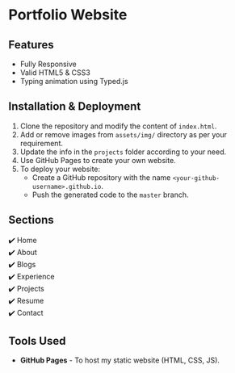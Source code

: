 # Portfolio Website

## Features 
-  Fully Responsive
-  Valid HTML5 & CSS3
-  Typing animation using Typed.js

## Installation & Deployment 
1. Clone the repository and modify the content of `index.html`.
2. Add or remove images from `assets/img/` directory as per your requirement.
3. Update the info in the `projects` folder according to your need.
4. Use GitHub Pages to create your own website.
5. To deploy your website:
   - Create a GitHub repository with the name `<your-github-username>.github.io`.
   - Push the generated code to the `master` branch.

## Sections 
✔️ Home  
✔️ About  
✔️ Blogs  
✔️ Experience  
✔️ Projects    
✔️ Resume  
✔️ Contact  

## Tools Used 
- **GitHub Pages** - To host my static website (HTML, CSS, JS).

